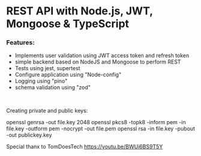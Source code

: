# REST API with Node.js, JWT, Mongoose & TypeScript

### Features:
- Implements user validation using JWT access token and refresh token
- simple backend based on NodeJS and Mongoose to perform REST
- Tests using jest, supertest
- Configure application using "Node-config"
- Logging using "pino"
- schema validation using "zod"

</br>

Creating private and public keys:

openssl genrsa -out file.key 2048
openssl pkcs8 -topk8 -inform pem -in file.key -outform pem -nocrypt -out file.pem
openssl rsa -in file.key -pubout -out publickey.key


Special thanx to TomDoesTech
https://youtu.be/BWUi6BS9T5Y

